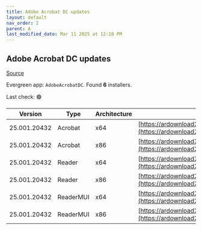 ```yaml
---
title: Adobe Acrobat DC updates
layout: default
nav_order: 2
parent: A
last_modified_date: Mar 11 2025 at 12:18 PM
---
```


## Adobe Acrobat DC updates

[Source](https://www.adobe.com/devnet-docs/acrobatetk/tools/ReleaseNotesDC/index.html)

Evergreen app: `AdobeAcrobatDC`. Found **6** installers.

Last check: 🟢

| Version      | Type      | Architecture | URI                                                                                                                                                                                                                      |
| ------------ | --------- | ------------ | ------------------------------------------------------------------------------------------------------------------------------------------------------------------------------------------------------------------------ |
| 25.001.20432 | Acrobat   | x64          | [https://ardownload2.adobe.com/pub/adobe/acrobat/win/AcrobatDC/2500120432/AcrobatDCx64Upd2500120432.msp](https://ardownload2.adobe.com/pub/adobe/acrobat/win/AcrobatDC/2500120432/AcrobatDCx64Upd2500120432.msp)         |
| 25.001.20432 | Acrobat   | x86          | [https://ardownload2.adobe.com/pub/adobe/acrobat/win/AcrobatDC/2500120432/AcrobatDCUpd2500120432.msp](https://ardownload2.adobe.com/pub/adobe/acrobat/win/AcrobatDC/2500120432/AcrobatDCUpd2500120432.msp)               |
| 25.001.20432 | Reader    | x64          | [https://ardownload2.adobe.com/pub/adobe/acrobat/win/AcrobatDC/2500120432/AcroRdrDCx64Upd2500120432.msp](https://ardownload2.adobe.com/pub/adobe/acrobat/win/AcrobatDC/2500120432/AcroRdrDCx64Upd2500120432.msp)         |
| 25.001.20432 | Reader    | x86          | [https://ardownload2.adobe.com/pub/adobe/reader/win/AcrobatDC/2500120432/AcroRdrDCUpd2500120432.msp](https://ardownload2.adobe.com/pub/adobe/reader/win/AcrobatDC/2500120432/AcroRdrDCUpd2500120432.msp)                 |
| 25.001.20432 | ReaderMUI | x64          | [https://ardownload2.adobe.com/pub/adobe/acrobat/win/AcrobatDC/2500120432/AcroRdrDCx64Upd2500120432_MUI.msp](https://ardownload2.adobe.com/pub/adobe/acrobat/win/AcrobatDC/2500120432/AcroRdrDCx64Upd2500120432_MUI.msp) |
| 25.001.20432 | ReaderMUI | x86          | [https://ardownload2.adobe.com/pub/adobe/reader/win/AcrobatDC/2500120432/AcroRdrDCUpd2500120432_MUI.msp](https://ardownload2.adobe.com/pub/adobe/reader/win/AcrobatDC/2500120432/AcroRdrDCUpd2500120432_MUI.msp)         |
